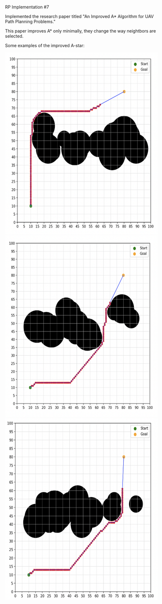 RP Implementation #7

Implemented the research paper titled "An Improved A* Algorithm for UAV Path Planning Problems."

This paper improves A* only minimally, they change the way neightbors are selected.

Some examples of the improved A-star:

<img src="img/img3.png" alt="alt text" width="600" height="600">
<img src="img/img2.png" alt="alt text" width="600" height="600">
<img src="img/img1.png" alt="alt text" width="600" height="600">
